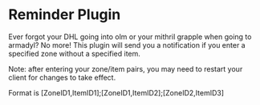 # Reminder Plugin
Ever forgot your DHL going into olm or your mithril grapple when going to armadyl? No more! This plugin will send you
a notification if you enter a specified zone without a specified item.

Note: after entering your zone/item pairs, you may need to restart your client for changes to take effect.

Format is [ZoneID1,ItemID1];[ZoneID1,ItemID2];[ZoneID2,ItemID3]
